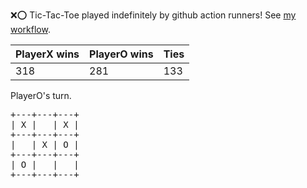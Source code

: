 :x::o: Tic-Tac-Toe played indefinitely by github action runners! See [my workflow](.github/workflows/play.yaml).

|PlayerX wins|PlayerO wins|Ties|
|-|-|-|
|318|281|133|

PlayerO's turn.

<pre>
+---+---+---+
| X |   | X |
+---+---+---+
|   | X | O |
+---+---+---+
| O |   |   |
+---+---+---+
</pre>